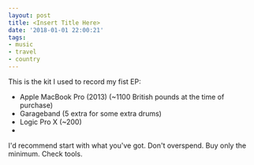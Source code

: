 ```yaml
---
layout: post
title: <Insert Title Here>
date: '2018-01-01 22:00:21'
tags:
- music
- travel
- country
---
```


This is the kit I used to record my fist EP:
* Apple MacBook Pro (2013) (~1100 British pounds at the time of purchase)
* Garageband (5 extra for some extra drums)
* Logic Pro X (~200)
*

I'd recommend start with what you've got. Don't overspend. Buy only the minimum. Check tools.
